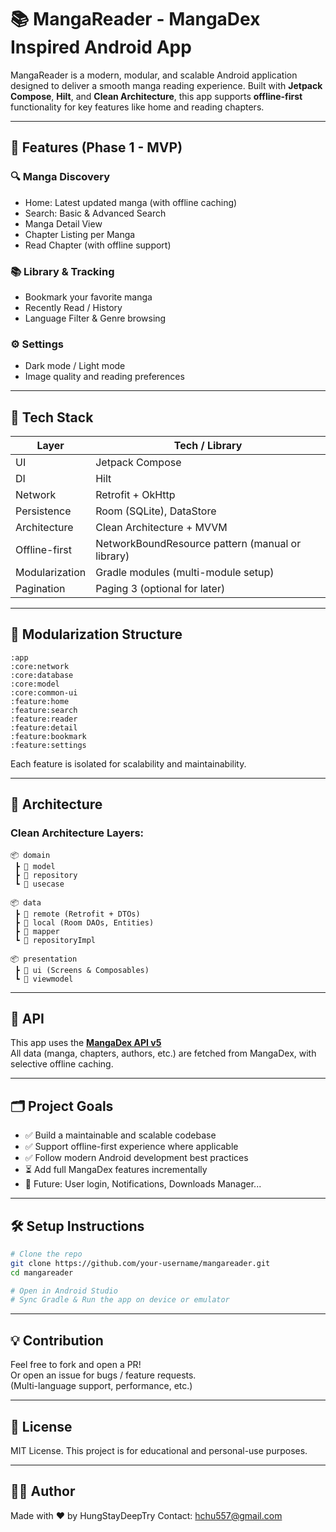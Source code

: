 
# 📚 MangaReader - MangaDex Inspired Android App

MangaReader is a modern, modular, and scalable Android application designed to deliver a smooth manga reading experience. Built with **Jetpack Compose**, **Hilt**, and **Clean Architecture**, this app supports **offline-first** functionality for key features like home and reading chapters.

---

## 🚀 Features (Phase 1 - MVP)

### 🔍 Manga Discovery
- Home: Latest updated manga (with offline caching)
- Search: Basic & Advanced Search
- Manga Detail View
- Chapter Listing per Manga
- Read Chapter (with offline support)

### 📚 Library & Tracking
- Bookmark your favorite manga
- Recently Read / History
- Language Filter & Genre browsing

### ⚙️ Settings
- Dark mode / Light mode
- Image quality and reading preferences

---

## 🧱 Tech Stack

| Layer           | Tech / Library                                  |
|----------------|--------------------------------------------------|
| UI             | Jetpack Compose                                  |
| DI             | Hilt                                             |
| Network        | Retrofit + OkHttp                                |
| Persistence    | Room (SQLite), DataStore                         |
| Architecture   | Clean Architecture + MVVM                        |
| Offline-first  | NetworkBoundResource pattern (manual or library) |
| Modularization | Gradle modules (multi-module setup)              |
| Pagination     | Paging 3 (optional for later)                    |

---

## 🧩 Modularization Structure

```
:app
:core:network
:core:database
:core:model
:core:common-ui
:feature:home
:feature:search
:feature:reader
:feature:detail
:feature:bookmark
:feature:settings
```

Each feature is isolated for scalability and maintainability.

---

## 🧠 Architecture

### Clean Architecture Layers:
```
📦 domain
 ┣ 📂 model
 ┣ 📂 repository
 ┗ 📂 usecase

📦 data
 ┣ 📂 remote (Retrofit + DTOs)
 ┣ 📂 local (Room DAOs, Entities)
 ┣ 📂 mapper
 ┗ 📂 repositoryImpl

📦 presentation
 ┣ 📂 ui (Screens & Composables)
 ┗ 📂 viewmodel
```

---

## 🔌 API

This app uses the **[MangaDex API v5](https://api.mangadex.org/docs/)**  
All data (manga, chapters, authors, etc.) are fetched from MangaDex, with selective offline caching.

---

## 🗂️ Project Goals

- ✅ Build a maintainable and scalable codebase
- ✅ Support offline-first experience where applicable
- ✅ Follow modern Android development best practices
- ⏳ Add full MangaDex features incrementally
- 🚧 Future: User login, Notifications, Downloads Manager...

---

## 🛠️ Setup Instructions

```bash
# Clone the repo
git clone https://github.com/your-username/mangareader.git
cd mangareader

# Open in Android Studio
# Sync Gradle & Run the app on device or emulator
```

---

## 💡 Contribution

Feel free to fork and open a PR!  
Or open an issue for bugs / feature requests.  
(Multi-language support, performance, etc.)

---

## 📜 License

MIT License. This project is for educational and personal-use purposes.

---

## 👨‍💻 Author

Made with ❤️ by HungStayDeepTry
Contact: hchu557@gmail.com
